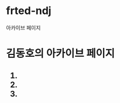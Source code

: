 # frted-ndj
아카이브 페이지
<!DOCTYPE html>
<html lang="en">
<head>
    <meta charset="UTF-8">
    <title>Document</title>
</head>
<body>
    <h1>김동호의 아카이브 페이지</h1>
    <h2>
        <ol>
            <li>
                <a href="../frted-ndj/001.HTML학습/01info_pj/"></a>
            </li>
            <li>
                <a href="../frted-ndj/001.HTML학습/01info_pj/sub4.html"></a>
            </li>
            <li>
                <a href="006.와이어프레이밍/도깨비PJ목업.pdf"></a>
            </li>
        </ol>
    </h2>
</body>
</html>
